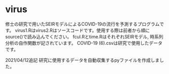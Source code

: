 # virus

修士の研究で用いたSEIRモデルによるCOVID-19の流行を予測するプログラムです。
virus1.Rはvirus2.Rはソースコードです。使用する際は前者から順にsource()で読み込んでください。
fcul.Rとtime.RはそれぞれSEIRモデル, 時系列分析の自作関数が記されています。 
COVID-19 (6).csvは研究で使用したデータです。

2021/04/12追記
研究に使用するデータを自動収集するpyファイルを作成しました。
